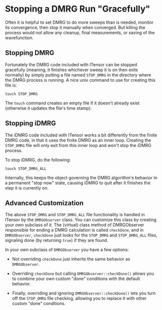 
# Stopping a DMRG Run "Gracefully"

Often it is helpful to set DMRG to do more sweeps than is needed, monitor
its convergence, then stop it manually when converged. But killing the process
would not allow any cleanup, final measurements, or saving of the wavefunction.

## Stopping DMRG

Fortunately the DMRG code included with ITensor can be stopped gracefully
(meaning, it finishes whichever sweep it is on then exits normally)
by simply putting a file named `STOP_DMRG` in the directory where
the DMRG process is running. A nice unix command to use for 
creating this file is:

    touch STOP_DMRG

The `touch` command creates an empty file if it doesn't already exist
(otherwise it updates the file's time stamp). 

## Stopping iDMRG

The iDMRG code included with ITensor works a bit differently from the 
finite DMRG code, in that it uses the finite DMRG as an inner loop. 
Creating the `STOP_DMRG` file will only exit from this inner loop and
won't stop the iDMRG process. 

To stop iDMRG, do the following:

    touch STOP_DMRG_ALL

Internally, this keeps the object governing the DMRG algorithm's behavior
in a permanent "stop now" state, causing iDMRG to quit after it finishes
the step it is currently on.

## Advanced Customization

The above `STOP_DMRG` and `STOP_DMRG_ALL` file functionality is handled
in ITensor by the `DMRGObserver` class. You can customize this class
by creating your own subclass of it. The (virtual) class method
of DMRGObserver responsible for ending a DMRG calculation is called
`checkDone`, and in `DMRGObserver`, `checkDone` just looks for
the `STOP_DMRG` and `STOP_DMRG_ALL` files, signaling done
(by returning `true`) if they are found.

In your own subclass of `DMRGObserver` you have a few options:

* Not overriding `checkDone` just inherits the same behavior
  as `DMRGObserver`.

* Overriding `checkDone` but calling `DMRGObserver::checkDone()`
  allows you to combine your own custom "done" conditions
  with the default behavior.

* Finally, overriding and ignoring `DMRGObserver::checkDone()`
  lets you turn off the `STOP_DMRG` file checking, allowing 
  you to replace it with other custom "done" conditions.
